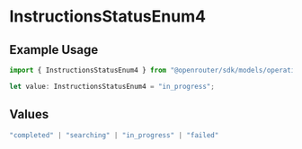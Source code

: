 # InstructionsStatusEnum4

## Example Usage

```typescript
import { InstructionsStatusEnum4 } from "@openrouter/sdk/models/operations";

let value: InstructionsStatusEnum4 = "in_progress";
```

## Values

```typescript
"completed" | "searching" | "in_progress" | "failed"
```